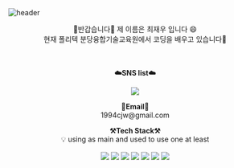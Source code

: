 
<img src="https://camo.githubusercontent.com/4bb92fbe915e0c34897623dc35c5d69c8cbb5af1280e392a826a171f384c4d82/68747470733a2f2f63617073756c652d72656e6465722e76657263656c2e6170702f6170693f747970653d776176696e6726636f6c6f723d6175746f266865696768743d3330302673656374696f6e3d68656164657226746578743d77656c636f6d6526666f6e7453697a653d393026616e696d6174696f6e3d66616465496e26666f6e74416c69676e593d333826646573633d50676d4a756e277325323047697448756225323050726f66696c652664657363416c69676e593d35312664657363416c69676e3d3632" alt="header" data-canonical-src="https://capsule-render.vercel.app/api?type=waving&amp;color=auto&amp;height=300&amp;section=header&amp;text=welcome&amp;fontSize=90&amp;animation=fadeIn&amp;fontAlignY=38&amp;desc=choizaewoo%20GitHub%20Profile&amp;descAlignY=51&amp;descAlign=62" style="max-width: 100%;" align="center">


<!-- 🔭 
🌱
👯 
🤔
📫 
😄 
⚡ -->
<p align="center" dir="auto">
👋반갑습니다👋
<td align="center"> 제 이름은 최재우 입니다 😄 </td><br>
<td align="center"> 현재 폴리텍 분당융합기술교육원에서 코딩을 배우고 있습니다🌱</td><br>
<br>
<br>
</p>

<p align="center" dir="auto">
    <strong><g-emoji class="g-emoji" alias="cloud" fallback-src="https://github.githubassets.com/images/icons/emoji/unicode/2601.png">☁️</g-emoji>SNS list<g-emoji class="g-emoji" alias="cloud" fallback-src="https://github.githubassets.com/images/icons/emoji/unicode/2601.png">☁️</g-emoji></strong><br>
</p> 
    
<p align="center" dir="auto">
   <a href="https://velog.io/@choizaewoo" rel="nofollow"><img src="https://camo.githubusercontent.com/dfb3dabc67a0d25cba76366fdf74b0fae84eae70ee831b007240b4a9b1967a14/68747470733a2f2f696d672e736869656c64732e696f2f62616467652f446576426c6f672d3533354436433f7374796c653d666c61742d737175617265266c6f676f3d426c6f67676572266c6f676f436f6c6f723d7768697465" data-canonical-src="https://img.shields.io/badge/DevBlog-535D6C?style=flat-square&amp;logo=Blogger&amp;logoColor=white" style="max-width: 100%;"></a>
 </p>


<p align="center" dir="auto">
<strong><g-emoji class="g-emoji" alias="email" fallback-src="https://github.githubassets.com/images/icons/emoji/unicode/1f4e7.png">💬</g-emoji>Email<g-emoji class="g-emoji" alias="email" fallback-src="https://github.githubassets.com/images/icons/emoji/unicode/1f4e7.png">💬</g-emoji></strong><br>1994cjw@gmail.com<br>
</p>


<p align="center" dir="auto">
    <strong><g-emoji class="g-emoji" alias="hammer_and_pick" fallback-src="https://github.githubassets.com/images/icons/emoji/unicode/2692.png">⚒️</g-emoji>Tech Stack<g-emoji class="g-emoji" alias="hammer_and_pick" fallback-src="https://github.githubassets.com/images/icons/emoji/unicode/2692.png">⚒️</g-emoji></strong><br>
    <g-emoji class="g-emoji" alias="bulb" fallback-src="https://github.githubassets.com/images/icons/emoji/unicode/1f4a1.png">💡</g-emoji> using as main and used to use one at least
</p>

<p align="center" dir="auto">
<span>
<img src="https://img.shields.io/badge/java-007396?style=for-the-badge&logo=java&logoColor=white"  align="center"> 
<img src="https://img.shields.io/badge/c++-00599C?style=for-the-badge&logo=c%2B%2B&logoColor=white"  align="center">
<img src="https://img.shields.io/badge/python-3776AB?style=for-the-badge&logo=python&logoColor=white"  align="center">
<img src="https://img.shields.io/badge/html5-E34F26?style=for-the-badge&logo=html5&logoColor=white"  align="center">
<img src="https://img.shields.io/badge/javascript-F7DF1E?style=for-the-badge&logo=javascript&logoColor=black"  align="center">
<img src="https://img.shields.io/badge/mysql-4479A1?style=for-the-badge&logo=mysql&logoColor=white"  align="center">
<img src="https://img.shields.io/badge/linux-FCC624?style=for-the-badge&logo=linux&logoColor=black"  align="center">
</span>
</p>

